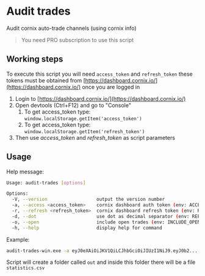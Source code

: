 # Audit trades

Audit cornix auto-trade channels (using cornix info)

> You need PRO subscription to use this script

## Working steps

To execute this script you will need `access_token` and `refresh_token` these tokens must be obtained from [https://dashboard.cornix.io/](https://dashboard.cornix.io/) once you are logged in

1. Login to [https://dashboard.cornix.io/](https://dashboard.cornix.io/)
2. Open devtools (Ctrl+F12) and go to "Console"
   1. To get access_token type: `window.localStorage.getItem('access_token')`
   2. To get access_token type: `window.localStorage.getItem('refresh_token')`
3. Then use _access_token_ and _refresh_token_ as script parameters

## Usage

Help message:

```bash
Usage: audit-trades [options]

Options:
  -V, --version                  output the version number
  -a, --access <access_token>    cornix dashboard auth token (env: ACCESS_TOKEN)
  -r, --refresh <refresh_token>  cornix dashboard refresh token (env: REFRESH_TOKEN)
  -d, --dot                      use dot as decimal separator (env: REPLACE_DOT)
  -o, --open                     include open trades (env: INCLUDE_OPEN)
  -h, --help                     display help for command
```

Example:

```bash
audit-trades-win.exe -a eyJ0eXAiOiJKV1QiLCJhbGciOiJIUzI1NiJ9.eyJ0b2... -r eyJ0eXAiOiJKV1QiLCJhbGciOiJIUzI1NiJ9.eyJ0b2tlbl90eX... --dot
```

Script will create a folder called `out` and inside this folder there will be a file `statistics.csv`
